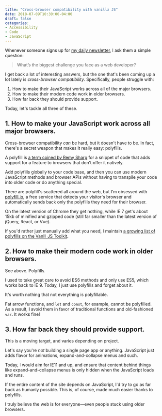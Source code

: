 ```yaml
---
title: "Cross-browser compatibility with vanilla JS"
date: 2018-07-09T10:30:00-04:00
draft: false
categories:
- Accessibility
- Code
- JavaScript
---
```


Whenever someone signs up for [my daily newsletter](https://gomakethings.com), I ask them a simple question:

> What’s the biggest challenge you face as a web developer?

I get back a lot of interesting answers, but the one that's been coming up a lot lately is *cross-browser compatibility*. Specifically, people struggle with:

1. How to make their JavaScript works across  all of the major browsers.
2. How to make their modern code work in older browsers.
3. How far back they should provide support.

Today, let's tackle all three of these.

## 1. How to make your JavaScript work across all major browsers.

Cross-browser compatibility *can* be hard, but it doesn't have to be. In fact, there's a secret weapon that makes it really easy: polyfills.

A polyfill is [a term coined by Remy Sharp](https://remysharp.com/2010/10/08/what-is-a-polyfill) for a snippet of code that adds support for a feature to browsers that don’t offer it natively.

Add polyfills globally to your code base, and then you can use modern JavaScript methods and browser APIs without having to transpile your code into older code or do anything special.

There are polyfill's scattered all around the web, but I'm obsessed with [polyfill.io](https://polyfill.io), a free service that detects your visitor's browser and automatically sends back only the polyfills they need for their browser.

On the latest version of Chrome they get nothing, while IE 7 get's about 15kb of minified and gzipped code (still far smaller than the latest version of jQuery, React, or Vue).

If you'd rather just manually add what you need, I maintain [a growing list of polyfills on the Vanill JS Toolkit](https://vanillajstoolkit.com/polyfills/).

## 2. How to make their modern code work in older browsers.

See above. Polyfills.

I used to take great care to avoid ES6 methods and only use ES5, which works back to IE 9. Today, I just use polyfills and forget about it.

It's worth nothing that not everything is polyfillable.

Fat arrow functions, and `let` and `const`, for example, cannot be polyfilled. As a result, I avoid them in favor of traditional functions and old-fashioned `var`. It works fine!

## 3. How far back they should provide support.

This is a moving target, and varies depending on project.

Let's say you're *not* building a single page app or anything. JavaScript just adds flavor for animations, expand-and-collapse menus and such.

Today, I would aim for IE11 and up, and ensure that content behind things like expand-and-collapse menus is only hidden when the JavaScript loads and runs.

If the entire content of the site depends on JavaScript, I'd try to go as far back as humanly possible. This is, of course, made much easier thanks to polyfills.

I truly believe the web is for everyone&mdash;even people stuck using older browsers.